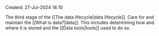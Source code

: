 Created: 27-Jul-2024 14:10

The third stage of the [[The data lifecycle|data lifecycle]]. Care for and maintain the [[What is data?|data]]. This includes determining how and where it is stored and the [[Data tools|tools]] used to do so.
